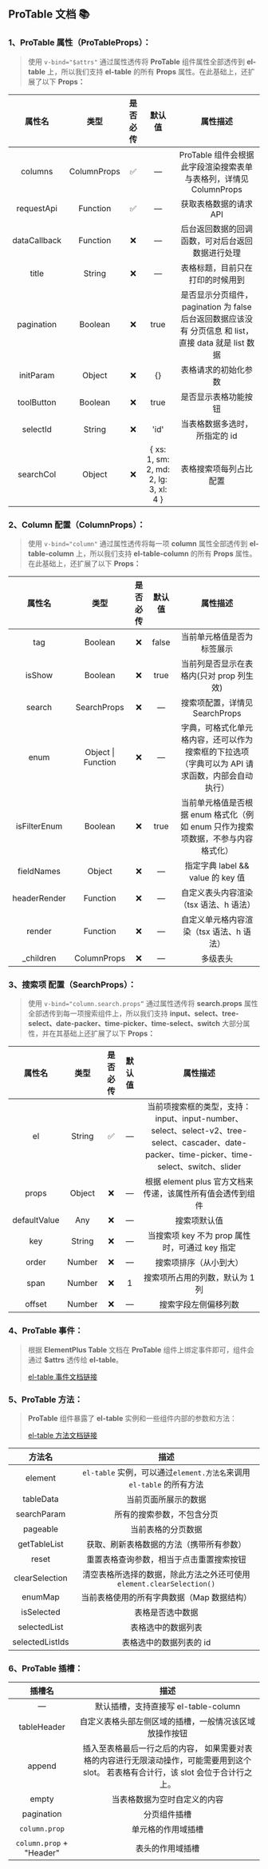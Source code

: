 ## ProTable 文档 📚

### 1、ProTable 属性（ProTableProps）：

> 使用 `v-bind="$attrs"` 通过属性透传将 **ProTable** 组件属性全部透传到 **el-table** 上，所以我们支持 **el-table** 的所有 **Props** 属性。在此基础上，还扩展了以下 **Props：**

|    属性名    |    类型     | 是否必传 |                默认值                 |                                               属性描述                                                |
| :----------: | :---------: | :------: | :-----------------------------------: | :---------------------------------------------------------------------------------------------------: |
|   columns    | ColumnProps |    ✅    |                   —                   |                   ProTable 组件会根据此字段渲染搜索表单与表格列，详情见 ColumnProps                   |
|  requestApi  |  Function   |    ✅    |                   —                   |                                        获取表格数据的请求 API                                         |
| dataCallback |  Function   |    ❌    |                   —                   |                           后台返回数据的回调函数，可对后台返回数据进行处理                            |
|    title     |   String    |    ❌    |                   —                   |                                   表格标题，目前只在打印的时候用到                                    |
|  pagination  |   Boolean   |    ❌    |                 true                  | 是否显示分页组件，pagination 为 false 后台返回数据应该没有 分页信息 和 list，直接 data 就是 list 数据 |
|  initParam   |   Object    |    ❌    |                  {}                   |                                         表格请求的初始化参数                                          |
|  toolButton  |   Boolean   |    ❌    |                 true                  |                                         是否显示表格功能按钮                                          |
|   selectId   |   String    |    ❌    |                 'id'                  |                                     当表格数据多选时，所指定的 id                                     |
|  searchCol   |   Object    |    ❌    | { xs: 1, sm: 2, md: 2, lg: 3, xl: 4 } |                                        表格搜索项每列占比配置                                         |

### 2、Column 配置（ColumnProps）：

> 使用 `v-bind="column"` 通过属性透传将每一项 **column** 属性全部透传到 **el-table-column** 上，所以我们支持 **el-table-column** 的所有 **Props** 属性。在此基础上，还扩展了以下 **Props：**

|    属性名    |        类型        | 是否必传 | 默认值 |                                            属性描述                                             |
| :----------: | :----------------: | :------: | :----: | :---------------------------------------------------------------------------------------------: |
|     tag      |      Boolean       |    ❌    | false  |                                   当前单元格值是否为标签展示                                    |
|    isShow    |      Boolean       |    ❌    |  true  |                            当前列是否显示在表格内(只对 prop 列生效)                             |
|    search    |    SearchProps     |    ❌    |   —    |                                 搜索项配置，详情见 SearchProps                                  |
|     enum     | Object \| Function |    ❌    |   —    | 字典，可格式化单元格内容，还可以作为搜索框的下拉选项（字典可以为 API 请求函数，内部会自动执行） |
| isFilterEnum |      Boolean       |    ❌    |  true  |        当前单元格值是否根据 enum 格式化（例如 enum 只作为搜索项数据，不参与内容格式化）         |
|  fieldNames  |       Object       |    ❌    |   —    |                                指定字典 label && value 的 key 值                                |
| headerRender |      Function      |    ❌    |   —    |                             自定义表头内容渲染（tsx 语法、h 语法）                              |
|    render    |      Function      |    ❌    |   —    |                            自定义单元格内容渲染（tsx 语法、h 语法）                             |
|  \_children  |    ColumnProps     |    ❌    |   —    |                                            多级表头                                             |

### 3、搜索项 配置（SearchProps）：

> 使用 `v-bind="column.search.props“` 通过属性透传将 **search.props** 属性全部透传到每一项搜索组件上，所以我们支持 **input、select、tree-select、date-packer、time-picker、time-select、switch** 大部分属性，并在其基础上还扩展了以下 **Props：**

|    属性名    |  类型  | 是否必传 | 默认值 |                                                                    属性描述                                                                    |
| :----------: | :----: | :------: | :----: | :--------------------------------------------------------------------------------------------------------------------------------------------: |
|      el      | String |    ✅    |   —    | 当前项搜索框的类型，支持：input、input-number、select、select-v2、tree-select、cascader、date-packer、time-picker、time-select、switch、slider |
|    props     | Object |    ❌    |   —    |                                           根据 element plus 官方文档来传递，该属性所有值会透传到组件                                           |
| defaultValue |  Any   |    ❌    |   —    |                                                                  搜索项默认值                                                                  |
|     key      | String |    ❌    |   —    |                                                 当搜索项 key 不为 prop 属性时，可通过 key 指定                                                 |
|    order     | Number |    ❌    |   —    |                                                             搜索项排序（从小到大）                                                             |
|     span     | Number |    ❌    |   1    |                                                        搜索项所占用的列数，默认为 1 列                                                         |
|    offset    | Number |    ❌    |   —    |                                                              搜索字段左侧偏移列数                                                              |

### 4、ProTable 事件：

> 根据 **ElementPlus Table** 文档在 **ProTable** 组件上绑定事件即可，组件会通过 **$attrs** 透传给 **el-table**。
>
> [el-table 事件文档链接](https://element-plus.org/zh-CN/component/table.html#table-%E4%BA%8B%E4%BB%B6)

### 5、ProTable 方法：

> **ProTable** 组件暴露了 **el-table** 实例和一些组件内部的参数和方法：
>
> [el-table 方法文档链接](https://element-plus.org/zh-CN/component/table.html#table-%E6%96%B9%E6%B3%95)

|     方法名      |                                 描述                                  |
| :-------------: | :-------------------------------------------------------------------: |
|     element     | `el-table` 实例，可以通过`element.方法名`来调用 `el-table` 的所有方法 |
|    tableData    |                         当前页面所展示的数据                          |
|   searchParam   |                      所有的搜索参数，不包含分页                       |
|    pageable     |                          当前表格的分页数据                           |
|  getTableList   |               获取、刷新表格数据的方法（携带所有参数）                |
|      reset      |               重置表格查询参数，相当于点击重置搜索按钮                |
| clearSelection  | 清空表格所选择的数据，除此方法之外还可使用 `element.clearSelection()` |
|     enumMap     |              当前表格使用的所有字典数据（Map 数据结构）               |
|   isSelected    |                           表格是否选中数据                            |
|  selectedList   |                          表格选中的数据列表                           |
| selectedListIds |                        表格选中的数据列表的 id                        |

### 6、ProTable 插槽：

|          插槽名          |                                                                  描述                                                                   |
| :----------------------: | :-------------------------------------------------------------------------------------------------------------------------------------: |
|            —             |                                                  默认插槽，支持直接写 el-table-column                                                   |
|       tableHeader        |                                         自定义表格头部左侧区域的插槽，一般情况该区域放操作按钮                                          |
|          append          | 插入至表格最后一行之后的内容， 如果需要对表格的内容进行无限滚动操作，可能需要用到这个 slot。 若表格有合计行，该 slot 会位于合计行之上。 |
|          empty           |                                                      当表格数据为空时自定义的内容                                                       |
|        pagination        |                                                              分页组件插槽                                                               |
|      `column.prop`       |                                                           单元格的作用域插槽                                                            |
| `column.prop` + "Header" |                                                            表头的作用域插槽                                                             |
